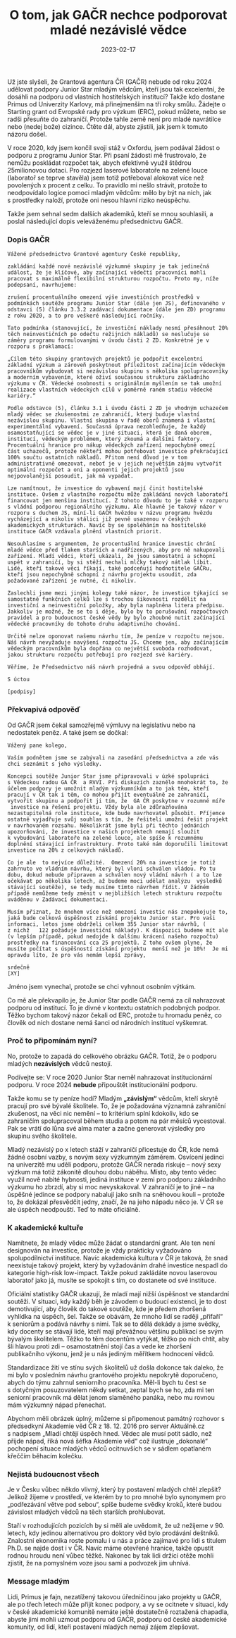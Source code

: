 ﻿---
title: 'O tom, jak GAČR nechce podporovat mladé nezávislé vědce'
date: 2023-02-17
permalink: /posts/2023/02/gacr-js/
tags:
  - early-career
  - Czechia
  - funding
  - trouble
---

Už jste slyšeli, že Grantová agentura ČR (GAČR) nebude od roku 2024 udělovat podpory Junior Star mladým vědcům, kteří jsou tak excelentní, že dosáhli na podporu od vlastních hostitelských institucí? Takže kdo dostane Primus od Univerzity Karlovy, má přinejmenším na tři roky smůlu. Žádejte o Starting grant od Evropské rady pro výzkum (ERC), pokud můžete, nebo se radši přesuňte do zahraničí. Protože tahle země není pro mladé navrátilce nebo (nedej bože) cizince. Čtěte dál, abyste zjistili, jak jsem k tomuto názoru došel.

V roce 2020, kdy jsem končil svoji stáž v Oxfordu, jsem podával žádost o podporu z programu Junior Star. Při psaní žádosti mě frustrovalo, že nemůžu poskládat rozpočet tak, abych efektivně využil štědrou 25milionovou dotaci. Pro rozjezd laserové laboratoře na zelené louce (laboratoř se teprve stavěla)  jsem totiž potřeboval alokovat více než povolených x procent z celku. To pravidlo mi nešlo strávit, protože to neodpovídalo logice pomoci mladým vědcům: mělo by být na nich, jak s prostředky naloží, protože oni nesou hlavní riziko neúspěchu.

Takže jsem sehnal sedm dalších akademiků, kteří se mnou souhlasili, a poslal následující dopis veleváženému předsednictvu GAČR.

### Dopis GAČR

```
Vážené předsednictvo Grantové agentury České republiky,
 
zakládání každé nové nezávislé výzkumné skupiny je tak jedinečná událost, že je klíčové, aby začínající vědečtí pracovníci mohli pracovat s maximálně flexibilní strukturou rozpočtu. Proto my, níže podepsaní, navrhujeme:
 
zrušení procentuálního omezení výše investičních prostředků v podmínkách soutěže programu Junior Star (dále jen JS), definovaného v odstavci (5) článku 3.3.2 zadávací dokumentace (dále jen ZD) programu z roku 2020, a to pro veškeré následující ročníky.
 
Tato podmínka (stanovující, že investiční náklady nesmí přesáhnout 20% těch neinvestičních po odečtu režijních nákladů) se neslučuje se záměry programu formulovanými v úvodu části 2 ZD. Konkrétně je v rozporu s proklamací:
 
„Cílem této skupiny grantových projektů je podpořit excelentní základní výzkum a zároveň poskytnout příležitost začínajícím vědeckým pracovníkům vybudovat si nezávislou skupinu s několika spolupracovníky a moderním vybavením, které oživí současnou strukturu základního výzkumu v ČR. Vědecké osobnosti s originálním myšlením se tak umožní realizace vlastních vědeckých cílů v poměrně raném stadiu vědecké kariéry.“
 
Podle odstavce (5), článku 3.1 i úvodu části 2 ZD je vhodným uchazečem mladý vědec se zkušenostmi ze zahraničí, který buduje vlastní nezávislou skupinu. Vlastní skupina v řadě oborů znamená i vlastní experimentální vybavení. Současná úprava nezohledňuje, že každý osamostatňující se vědec je v jiné situaci, která je daná oborem, institucí, vědeckým problémem, který zkoumá a dalšími faktory. Procentuální hranice pro nákup vědeckých zařízení nepochybně omezí část uchazečů, protože někteří mohou potřebovat investice překračující 100% součtu ostatních nákladů. Přitom není důvod je v tom administrativně omezovat, neboť je v jejich největším zájmu vytvořit optimální rozpočet a oni a oponenti jejich projektů jsou nejpovolanější posoudit, jak má vypadat.
 
Lze namítnout, že investice do vybavení mají činit hostitelské instituce. Ovšem z vlastního rozpočtu může zakládání nových laboratoří financovat jen menšina institucí. Z tohoto důvodu to je také v rozporu s vládní podporou regionálního výzkumu. Ale hlavně je takový názor v rozporu s duchem JS, míní-li GAČR hvězdou v názvu programu hvězdu vycházející a nikoliv stálici již pevně usazenou v českých akademických strukturách. Navíc by se spoléháním na hostitelské instituce GAČR vzdávala plnění vlastních priorit.
 
Nesouhlasíme s argumentem, že procentuální hranice investic chrání mladé vědce před tlakem starších a nadřízených, aby pro ně nakupovali zařízení. Mladí vědci, kteří ukázali, že jsou samostatní a schopní uspět v zahraničí, by si stěží nechali mlčky takový nátlak líbit. Lidé, kteří takové věci říkají, také podceňují hodnotitele GAČRu, kteří jsou nepochybně schopní z návrhu projektu usoudit, zda požadované zařízení je nutné, či nikoliv.
 
Zaslechli jsme mezi jinými kolegy také názor, že investice týkající se samostatně funkčních celků lze s trochou šikovnosti rozdělit na investiční a neinvestiční položky, aby byla naplněna litera předpisu. Jakkoliv je možné, že se to i děje, bylo by to porušování rozpočtových pravidel a pro budoucnost české vědy by bylo zhoubné nutit začínající vědecké pracovníky do tohoto druhu adaptivního chování.
 
Určitě nelze oponovat našemu návrhu tím, že peníze v rozpočtu nejsou. Náš návrh nevyžaduje navýšení rozpočtu JS. Chceme jen, aby začínajícím vědeckým pracovníkům byla dopřána co největší svoboda rozhodovat, jakou strukturu rozpočtu potřebují pro rozjezd své kariéry.
 
Věříme, že Předsednictvo náš návrh projedná a svou odpověď obhájí.
 
S úctou

[podpisy]
```

### Překvapivá odpověď

Od GAČR jsem čekal samozřejmě výmluvy na legislativu nebo na nedostatek peněz. A také jsem se dočkal:

```
Vážený pane kolego,
 
Vaším podnětem jsme se zabývali na zasedání předsednictva a zde vás chci seznámit s jeho výsledky.
 
Koncepci soutěže Junior Star jsme připravovali v úzké spolupráci s Vědeckou radou GA ČR  a RVVI. Při diskuzích zaznělo mnohokrát to, že účelem podpory je umožnit mladým výzkumníkům a to jak těm, kteří pracují v ČR tak i těm, co mohou přijít eventuálně ze zahraničí, vytvořit skupinu a podpořit ji tím, že  GA ČR poskytne v rozumné míře  investice na řešení projektu. Vždy byla ale zdůrazňována nezastupitelná role instituce, kde bude navrhovatel působit. Příjemce ostatně vyjadřuje svůj souhlas s tím, že řešiteli umožní řešit projekt v navrhovaném rozsahu. Několikrát jsme byli při těchto jednáních upozorňováni, že investice v našich projektech nemají sloužit k vybudování laboratoře na zelené louce, ale spíše k rozumnému doplnění stávající infrastruktury. Proto také nám doporučili limitovat investice na 20% z celkových nákladů.  
 
Co je ale  to nejvíce důležité.  Omezení 20% na investice je totiž zahrnuto ve vládním návrhu, který byl vloni schválen vládou. Po tu dobu, dokud nebude připraven a schválen nový vládní návrh ( a to lze očekávat po několika letech, až budeme moci udělat analýzu  výsledků stávající soutěže), se tedy musíme tímto návrhem řídit. V žádném případě nemůžeme tedy změnit v nejbližších letech strukturu rozpočtu uváděnou v Zadávací dokumentaci.
 
Musím přiznat, že mnohem více než omezení investic nás znepokojuje to, jaká bude celková úspěšnost získání projektu Junior star. Pro vaši informaci, letos jsme obdrželi celkem 355 Junior star návrhů, ( z nichž   122 požaduje investiční náklady). K dispozici budeme mít ale (v lepším případě, pokud nedojde k dalšímu krácení našeho rozpočtu) prostředky na financování cca 25 projektů. Z toho ovšem plyne, že musíte počítat s úspěšností získání projektu  menší než je 10%!  Je mi opravdu líto, že pro vás nemám lepší zprávy, 
                                                                                                            zdraví srdečně 
[XY]
```
Jméno jsem vynechal, protože se chci vyhnout osobním výtkám.

Co mě ale překvapilo je, že Junior Star podle GAČR nemá za cíl nahrazovat podporu od institucí. To je divné v kontextu ostatních podobných podpor. Těžko bychom takový názor čekali od ERC, protože tu hromadu peněz, co člověk od nich dostane nemá šanci od národních institucí vyškemrat.

### Proč to připomínám nyní?
No, protože to zapadá do celkového obrázku GAČR. Totiž, že o podporu mladých **nezávislých** vědců nestojí. 

Podívejte se: V roce 2020 Junior Star neměl nahrazovat institucionární podporu. V roce 2024 **nebude** připouštět institucionální podporu.

Takže komu se ty peníze hodí? Mladým **„závislým“** vědcům, kteří skrytě pracují pro své bývalé školitele. To, že je požadována významná zahraniční zkušenost, na věci nic nemění – to kritérium splní kdokoliv, kdo se zahraničím spolupracoval během studia a potom na pár měsíců vycestoval. Pak se vrátí do lůna své alma mater a začne generovat výsledky pro skupinu svého školitele.

Mladý nezávislý po x letech stáží v zahraničí přicestuje do ČR, kde nemá žádné osobní vazby, s novým sexy výzkumným záměrem. Osvícení jedinci na univerzitě mu udělí podporu, protože GAČR nerada riskuje – nový sexy výzkum má totiž zákonitě dlouhou dobu náběhu. Místo, aby tento vědec využil nově nabité hybnosti, jediná instituce v zemi pro podporu základního výzkumu ho zbrzdí, aby si moc nevyskakoval. V zahraničí je to jiné – na úspěšné jedince se podpory nabalují jako sníh na sněhovou kouli – protože to, že dokázal přesvědčit jedny, značí, že na jeho nápadu něco je. V ČR se ale úspěch neodpouští. Teď to máte oficiálně.

### K akademické kultuře

Namítnete, že mladý vědec může žádat o standardní grant. Ale ten není designován na investice, protože je vždy prakticky vyžadováno spolupodílnictví instituce. Navíc akademická kultura v ČR je taková, že snad neexistuje takový projekt, který by vyžadováním drahé investice nespadl do kategorie high-risk low-impact. Takže pokud zakládáte novou laserovou laboratoř jako já, musíte se spokojit s tím, co dostanete od své instituce.

Oficiální statistiky GAČR ukazují, že mladí mají nižší úspěšnost ve standardní soutěži. V situaci, kdy každý běh je závodem o budoucí existenci, je to dost demotivující, aby člověk do takové soutěže, kde je předem zhoršená vyhlídka na úspěch, šel. Takže se obávám, že mnoho lidí se raději „přifaří“ k seniorům a podává návrhy s nimi. Tak se to dělá dekády a jsme svědky, kdy docenty se stávají lidé, kteří mají převážnou většinu publikací se svým bývalým školitelem. Těžko to těm docentům vytýkat, těžko po nich chtít, aby šli hlavou proti zdi – osamostatnění stojí čas a vede ke zhoršení publikačního výkonu, jenž je u nás jediným měřítkem hodnocení vědců.

Standardizace žití ve stínu svých školitelů už došla dokonce tak daleko, že mi bylo v posledním návrhu grantového projektu nepokrytě doporučeno, abych do týmu zahrnul seniorního pracovníka. Měl-li bych  tu čest se s dotyčným posuzovatelem někdy setkat, zeptal bych se ho, zda mi ten seniorní pracovník má dělat jenom slaměného panáka, nebo mu rovnou mám výzkumný nápad přenechat.

Abychom měli obrázek úplný, můžeme si připomenout památný rozhovor s předsedkyní Akademie věd ČR z 18. 12. 2016 pro server Aktuálně.cz s nadpisem „Mladí chtějí úspěch hned. Vědec ale musí potit sádlo, než přijde nápad, říká nová šéfka Akademie věd“ což ilustruje „dokonalé“ pochopení situace mladých vědců ocitnuvších se v sádlem opatlaném křeččím běhacím kolečku.

### Nejistá budoucnost všech

Je v Česku vůbec někdo vlivný, který by postavení mladých chtěl zlepšit? Jelikož žijeme v prostředí, ve kterém by to pro mnohé bylo synonymem pro „podřezávání větve pod sebou“, spíše budeme svědky kroků, které budou závislost mladých vědců na těch starších prohlubovat. 

Staří v rozhodujících pozicích by si měli ale uvědomit, že už nežijeme v 90. letech, kdy jedinou alternativou pro doktory věd bylo prodávání deštníků. Znalostní ekonomika roste pomalu i u nás a práce zajímavé pro lidi s titulem Ph.D. se najde dost i v ČR. Navíc máme otevřené hranice, takže opustit rodnou hroudu není vůbec těžké. Nakonec by tak lidi držící otěže mohli zjistit, že na pomyslném voze jsou sami a podvozek jim uhnívá.

### Message mladým

Lidi, Primus je fajn, nezatížený takovou úředničinou jako projekty u GAČR, ale po třech letech může přijít konec podpory, a vy se ocitnete v situaci, kdy v české akademické komunitě nemáte ještě dostatečně roztažená chapadla, abyste jimi mohli uzmout podporu od GAČR, podporu od české akademické komunity, od lidí, kteří postavení mladých nemají zájem zlepšovat.
